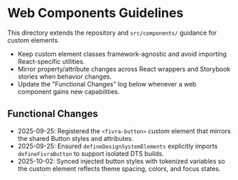 # Web Components Guidelines

This directory extends the repository and `src/components/` guidance for custom elements.

- Keep custom element classes framework-agnostic and avoid importing React-specific utilities.
- Mirror property/attribute changes across React wrappers and Storybook stories when behavior changes.
- Update the "Functional Changes" log below whenever a web component gains new capabilities.

## Functional Changes
- 2025-09-25: Registered the `<fivra-button>` custom element that mirrors the shared Button styles and attributes.
- 2025-09-25: Ensured `defineDesignSystemElements` explicitly imports `defineFivraButton` to support isolated DTS builds.
- 2025-10-02: Synced injected button styles with tokenized variables so the custom element reflects theme spacing, colors, and focus states.
